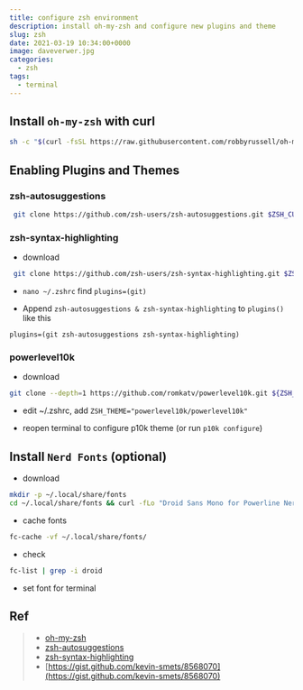 ```yaml
---
title: configure zsh environment
description: install oh-my-zsh and configure new plugins and theme
slug: zsh
date: 2021-03-19 10:34:00+0000
image: daveverwer.jpg
categories:
  - zsh
tags:
  - terminal
---
```


## Install `oh-my-zsh` with curl
```bash
sh -c "$(curl -fsSL https://raw.githubusercontent.com/robbyrussell/oh-my-zsh/master/tools/install.sh)"
```

## Enabling Plugins and Themes
### zsh-autosuggestions
 
```bash
 git clone https://github.com/zsh-users/zsh-autosuggestions.git $ZSH_CUSTOM/plugins/zsh-autosuggestions
```
 
### zsh-syntax-highlighting
 
 - download
```bash
 git clone https://github.com/zsh-users/zsh-syntax-highlighting.git $ZSH_CUSTOM/plugins/zsh-syntax-highlighting
```

 - `nano ~/.zshrc` find `plugins=(git)`
 
 - Append `zsh-autosuggestions & zsh-syntax-highlighting` to  `plugins()` like this 
 
 `plugins=(git zsh-autosuggestions zsh-syntax-highlighting)`
 
### powerlevel10k 

  - download
```bash
git clone --depth=1 https://github.com/romkatv/powerlevel10k.git ${ZSH_CUSTOM:-~/.oh-my-zsh/custom}/themes/powerlevel10k
```
  - edit ~/.zshrc, add `ZSH_THEME="powerlevel10k/powerlevel10k"`

  - reopen terminal to configure p10k theme (or run `p10k configure`)

## Install `Nerd Fonts` (optional)

  - download
```bash
mkdir -p ~/.local/share/fonts
cd ~/.local/share/fonts && curl -fLo "Droid Sans Mono for Powerline Nerd Font Complete.otf" https://github.com/ryanoasis/nerd-fonts/raw/master/patched-fonts/DroidSansMono/complete/Droid%20Sans%20Mono%20Nerd%20Font%20Complete.otf
```

  - cache fonts
```bash
fc-cache -vf ~/.local/share/fonts/
```
  - check
```bash
fc-list | grep -i droid
```

  - set font for terminal

## Ref
> - [oh-my-zsh](https://github.com/robbyrussell/oh-my-zsh)
> - [zsh-autosuggestions](https://github.com/zsh-users/zsh-autosuggestions)
> - [zsh-syntax-highlighting](https://github.com/zsh-users/zsh-syntax-highlighting)
> - [https://gist.github.com/kevin-smets/8568070](https://gist.github.com/kevin-smets/8568070)
 
